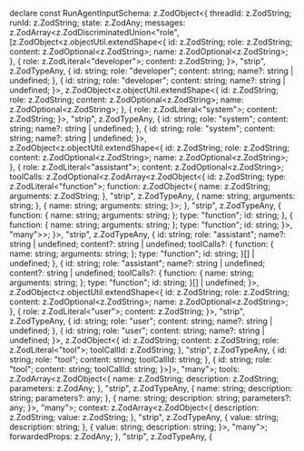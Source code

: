 declare const RunAgentInputSchema: z.ZodObject<{
    threadId: z.ZodString;
    runId: z.ZodString;
    state: z.ZodAny;
    messages: z.ZodArray<z.ZodDiscriminatedUnion<"role", [z.ZodObject<z.objectUtil.extendShape<{
        id: z.ZodString;
        role: z.ZodString;
        content: z.ZodOptional<z.ZodString>;
        name: z.ZodOptional<z.ZodString>;
    }, {
        role: z.ZodLiteral<"developer">;
        content: z.ZodString;
    }>, "strip", z.ZodTypeAny, {
        id: string;
        role: "developer";
        content: string;
        name?: string | undefined;
    }, {
        id: string;
        role: "developer";
        content: string;
        name?: string | undefined;
    }>, z.ZodObject<z.objectUtil.extendShape<{
        id: z.ZodString;
        role: z.ZodString;
        content: z.ZodOptional<z.ZodString>;
        name: z.ZodOptional<z.ZodString>;
    }, {
        role: z.ZodLiteral<"system">;
        content: z.ZodString;
    }>, "strip", z.ZodTypeAny, {
        id: string;
        role: "system";
        content: string;
        name?: string | undefined;
    }, {
        id: string;
        role: "system";
        content: string;
        name?: string | undefined;
    }>, z.ZodObject<z.objectUtil.extendShape<{
        id: z.ZodString;
        role: z.ZodString;
        content: z.ZodOptional<z.ZodString>;
        name: z.ZodOptional<z.ZodString>;
    }, {
        role: z.ZodLiteral<"assistant">;
        content: z.ZodOptional<z.ZodString>;
        toolCalls: z.ZodOptional<z.ZodArray<z.ZodObject<{
            id: z.ZodString;
            type: z.ZodLiteral<"function">;
            function: z.ZodObject<{
                name: z.ZodString;
                arguments: z.ZodString;
            }, "strip", z.ZodTypeAny, {
                name: string;
                arguments: string;
            }, {
                name: string;
                arguments: string;
            }>;
        }, "strip", z.ZodTypeAny, {
            function: {
                name: string;
                arguments: string;
            };
            type: "function";
            id: string;
        }, {
            function: {
                name: string;
                arguments: string;
            };
            type: "function";
            id: string;
        }>, "many">>;
    }>, "strip", z.ZodTypeAny, {
        id: string;
        role: "assistant";
        name?: string | undefined;
        content?: string | undefined;
        toolCalls?: {
            function: {
                name: string;
                arguments: string;
            };
            type: "function";
            id: string;
        }[] | undefined;
    }, {
        id: string;
        role: "assistant";
        name?: string | undefined;
        content?: string | undefined;
        toolCalls?: {
            function: {
                name: string;
                arguments: string;
            };
            type: "function";
            id: string;
        }[] | undefined;
    }>, z.ZodObject<z.objectUtil.extendShape<{
        id: z.ZodString;
        role: z.ZodString;
        content: z.ZodOptional<z.ZodString>;
        name: z.ZodOptional<z.ZodString>;
    }, {
        role: z.ZodLiteral<"user">;
        content: z.ZodString;
    }>, "strip", z.ZodTypeAny, {
        id: string;
        role: "user";
        content: string;
        name?: string | undefined;
    }, {
        id: string;
        role: "user";
        content: string;
        name?: string | undefined;
    }>, z.ZodObject<{
        id: z.ZodString;
        content: z.ZodString;
        role: z.ZodLiteral<"tool">;
        toolCallId: z.ZodString;
    }, "strip", z.ZodTypeAny, {
        id: string;
        role: "tool";
        content: string;
        toolCallId: string;
    }, {
        id: string;
        role: "tool";
        content: string;
        toolCallId: string;
    }>]>, "many">;
    tools: z.ZodArray<z.ZodObject<{
        name: z.ZodString;
        description: z.ZodString;
        parameters: z.ZodAny;
    }, "strip", z.ZodTypeAny, {
        name: string;
        description: string;
        parameters?: any;
    }, {
        name: string;
        description: string;
        parameters?: any;
    }>, "many">;
    context: z.ZodArray<z.ZodObject<{
        description: z.ZodString;
        value: z.ZodString;
    }, "strip", z.ZodTypeAny, {
        value: string;
        description: string;
    }, {
        value: string;
        description: string;
    }>, "many">;
    forwardedProps: z.ZodAny;
}, "strip", z.ZodTypeAny, {
 